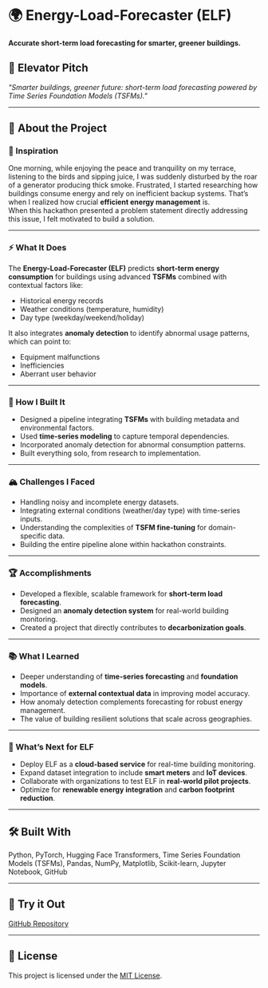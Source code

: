 # 🌍 Energy-Load-Forecaster (ELF)

**Accurate short-term load forecasting for smarter, greener buildings.**

## 🚀 Elevator Pitch
*"Smarter buildings, greener future: short-term load forecasting powered by Time Series Foundation Models (TSFMs)."*

---

## 📝 About the Project

### 🌱 Inspiration
One morning, while enjoying the peace and tranquility on my terrace, listening to the birds and sipping juice, I was suddenly disturbed by the roar of a generator producing thick smoke. Frustrated, I started researching how buildings consume energy and rely on inefficient backup systems. That’s when I realized how crucial **efficient energy management** is.  
When this hackathon presented a problem statement directly addressing this issue, I felt motivated to build a solution.

---

### ⚡ What It Does
The **Energy-Load-Forecaster (ELF)** predicts **short-term energy consumption** for buildings using advanced **TSFMs** combined with contextual factors like:
- Historical energy records  
- Weather conditions (temperature, humidity)  
- Day type (weekday/weekend/holiday)  

It also integrates **anomaly detection** to identify abnormal usage patterns, which can point to:
- Equipment malfunctions  
- Inefficiencies  
- Aberrant user behavior  

---

### 🔧 How I Built It
- Designed a pipeline integrating **TSFMs** with building metadata and environmental factors.  
- Used **time-series modeling** to capture temporal dependencies.  
- Incorporated anomaly detection for abnormal consumption patterns.  
- Built everything solo, from research to implementation.  

---

### 🏔️ Challenges I Faced
- Handling noisy and incomplete energy datasets.  
- Integrating external conditions (weather/day type) with time-series inputs.  
- Understanding the complexities of **TSFM fine-tuning** for domain-specific data.  
- Building the entire pipeline alone within hackathon constraints.  

---

### 🏆 Accomplishments
- Developed a flexible, scalable framework for **short-term load forecasting**.  
- Designed an **anomaly detection system** for real-world building monitoring.  
- Created a project that directly contributes to **decarbonization goals**.  

---

### 📚 What I Learned
- Deeper understanding of **time-series forecasting** and **foundation models**.  
- Importance of **external contextual data** in improving model accuracy.  
- How anomaly detection complements forecasting for robust energy management.  
- The value of building resilient solutions that scale across geographies.  

---

### 🔮 What’s Next for ELF
- Deploy ELF as a **cloud-based service** for real-time building monitoring.  
- Expand dataset integration to include **smart meters** and **IoT devices**.  
- Collaborate with organizations to test ELF in **real-world pilot projects**.  
- Optimize for **renewable energy integration** and **carbon footprint reduction**.  

---

## 🛠️ Built With
Python, PyTorch, Hugging Face Transformers, Time Series Foundation Models (TSFMs), Pandas, NumPy, Matplotlib, Scikit-learn, Jupyter Notebook, GitHub  

---

## 📂 Try it Out
[GitHub Repository](https://github.com/saket-nugget/Energy-Load-Forecaster)

---

## 📜 License
This project is licensed under the [MIT License](LICENSE).  
